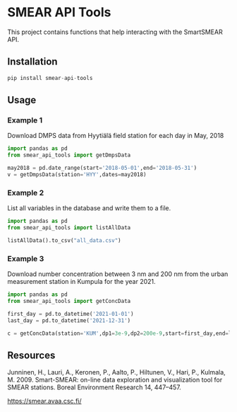 # SMEAR API Tools

This project contains functions that help interacting with the SmartSMEAR API.

## Installation

```python
pip install smear-api-tools
```

## Usage

### Example 1
Download DMPS data from Hyytiälä field station for each day in May, 2018

```python
import pandas as pd
from smear_api_tools import getDmpsData

may2018 = pd.date_range(start='2018-05-01',end='2018-05-31')
v = getDmpsData(station='HYY',dates=may2018)
```

### Example 2
List all variables in the database and write them to a file.

```python
import pandas as pd
from smear_api_tools import listAllData

listAllData().to_csv("all_data.csv")
```

### Example 3
Download number concentration between 3 nm and 200 nm from the urban measurement station in Kumpula for the year 2021.

```python
import pandas as pd
from smear_api_tools import getConcData

first_day = pd.to_datetime('2021-01-01')
last_day = pd.to_datetime('2021-12-31')

c = getConcData(station='KUM',dp1=3e-9,dp2=200e-9,start=first_day,end=last_day)
```



## Resources

Junninen, H., Lauri, A., Keronen, P., Aalto, P., Hiltunen, V., Hari, P., Kulmala, M. 2009. Smart-SMEAR: on-line data exploration and visualization tool for SMEAR stations. Boreal Environment Research 14, 447–457.

https://smear.avaa.csc.fi/
